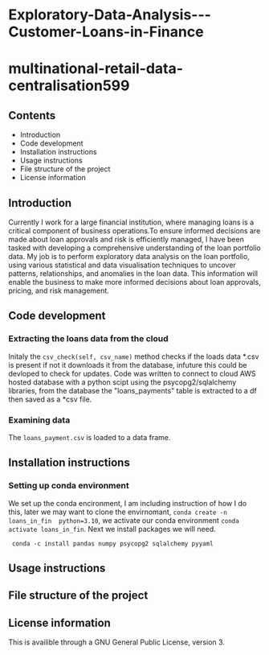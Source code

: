 # Exploratory-Data-Analysis---Customer-Loans-in-Finance
# multinational-retail-data-centralisation599

## Contents
* Introduction
* Code development
* Installation instructions
* Usage instructions
* File structure of the project
* License information


## Introduction
Currently I work for a large financial institution, where managing loans is a critical component of business operations.To ensure informed decisions are made about loan approvals and risk is efficiently managed, I have been tasked with developing a comprehensive understanding of the loan portfolio data. My job is to perform exploratory data analysis on the loan portfolio, using various statistical and data visualisation techniques to uncover patterns, relationships, and anomalies in the loan data. This information will enable the business to make more informed decisions about loan approvals, pricing, and risk management.

## Code development

### Extracting the loans data from the cloud
Initaly the ```csv_check(self, csv_name)``` method checks if the loads data *.csv is present if not it downloads it from the database, infuture this could be devloped to check for updates. Code was written to connect to cloud AWS hosted database with a python scipt using the psycopg2/sqlalchemy libraries, from the database the "loans_payments" table is extracted to a df then saved as a *csv file. 

### Examining data
The ```loans_payment.csv``` is loaded to a data frame.

## Installation instructions

### Setting up conda environment
We set up the conda encironment, I am including instruction of how I do this, later we may want to clone the envirnomant, ```conda create -n loans_in_fin  python=3.10```, we activate our conda environment ```conda activate loans_in_fin```. Next we install packages we will need.

``` conda -c install pandas numpy psycopg2 sqlalchemy pyyaml```

## Usage instructions

## File structure of the project

## License information

This is availible through a GNU General Public License, version 3.
